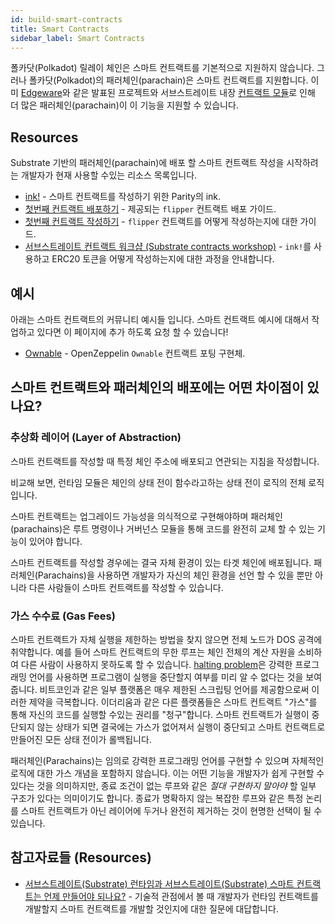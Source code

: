 ```yaml
---
id: build-smart-contracts
title: Smart Contracts
sidebar_label: Smart Contracts
---
```


폴카닷(Polkadot) 릴레이 체인은 스마트 컨트랙트를 기본적으로 지원하지 않습니다. 그러나 폴카닷(Polkadot)의 패러체인(parachain)은 스마트 컨트랙트를 지원합니다. 이미 [Edgeware](https://edgewa.re)와 같은 발표된 프로젝트와 서브스트레이트 내장 [컨트랙트 모듈](https://crates.parity.io/srml_contract/index.html)로 인해 더 많은 패러체인(parachain)이 이 기능을 지원할 수 있습니다.

## Resources

Substrate 기반의 패러체인(parachain)에 배포 할 스마트 컨트랙트 작성을 시작하려는 개발자가 현재 사용할 수있는 리소스 목록입니다.

- [ink!](https://github.com/paritytech/ink) - 스마트 컨트랙트를 작성하기 위한 Parity의 ink.
- [첫번째 컨트랙트 배포하기](https://github.com/paritytech/ink/wiki/Deploying-Your-First-Contract) - 제공되는 `flipper` 컨트랙트 배포 가이드.
- [첫번째 컨트랙트 작성하기](https://github.com/paritytech/ink/wiki/Writing-Your-First-Contract) - `flipper` 컨트랙트를 어떻게 작성하는지에 대한 가이드.
- [서브스트레이트 컨트랙트 워크샵 (Substrate contracts workshop)](https://shawntabrizi.github.io/substrate-contracts-workshop/#/) - `ink!`를 사용하고 ERC20 토큰을 어떻게 작성하는지에 대한 과정을 안내합니다.

## 예시

아래는 스마트 컨트랙트의 커뮤니티 예시들 입니다. 스마트 컨트랙트 예시에 대해서 작업하고 있다면 이 페이지에 추가 하도록 요청 할 수 있습니다!

- [Ownable](https://github.com/JesseAbram/foRust/) - OpenZeppelin `Ownable` 컨트랙트 포팅 구현체.

## 스마트 컨트랙트와 패러체인의 배포에는 어떤 차이점이 있나요?

### 추상화 레이어 (Layer of Abstraction)

스마트 컨트랙트를 작성할 때 특정 체인 주소에 배포되고 연관되는 지침을 작성합니다.

비교해 보면, 런타임 모듈은 체인의 상태 전이 함수라고하는 상태 전이 로직의 전체 로직입니다.

스마트 컨트랙트는 업그레이드 가능성을 의식적으로 구현해야하며 패러체인(parachains)은 루트 명령이나 거버넌스 모듈을 통해 코드를 완전히 교체 할 수 있는 기능이 있어야 합니다.

스마트 컨트랙트를 작성할 경우에는 결국 자체 환경이 있는 타겟 체인에 배포됩니다. 패러체인(Parachains)을 사용하면 개발자가 자신의 체인 환경을 선언 할 수 있을 뿐만 아니라 다른 사람들이 스마트 컨트랙트를 작성할 수 있습니다.

### 가스 수수료 (Gas Fees)

스마트 컨트랙트가 자체 실행을 제한하는 방법을 찾지 않으면 전체 노드가 DOS 공격에 취약합니다. 예를 들어 스마트 컨트랙트의 무한 루프는 체인 전체의 계산 자원을 소비하여 다른 사람이 사용하지 못하도록 할 수 있습니다. [halting problem](https://en.wikipedia.org/wiki/Halting_problem)은 강력한 프로그래밍 언어를 사용하면 프로그램이 실행을 중단할지 여부를 미리 알 수 없다는 것을 보여줍니다. 비트코인과 같은 일부 플랫폼은 매우 제한된 스크립팅 언어를 제공함으로써 이러한 제약을 극복합니다. 이더리움과 같은 다른 플랫폼들은 스마트 컨트랙트 "가스"를 통해 자신의 코드를 실행할 수있는 권리를 "청구"합니다. 스마트 컨트랙트가 실행이 중단되지 않는 상태가 되면 결국에는 가스가 없어져서 실행이 중단되고 스마트 컨트랙트로 만들어진 모든 상태 전이가 롤백됩니다.

패러체인(Parachains)는 임의로 강력한 프로그래밍 언어를 구현할 수 있으며 자체적인 로직에 대한 가스 개념을 포함하지 않습니다. 이는 어떤 기능을 개발자가 쉽게 구현할 수 있다는 것을 의미하지만, 종료 조건이 없는 루프와 같은 _절대 구현하지 말아야_ 할 일부 구조가 있다는 의미이기도 합니다. 종료가 명확하지 않는 복잡한 루프와 같은 특정 논리를 스마트 컨트랙트가 아닌 레이어에 두거나 완전히 제거하는 것이 현명한 선택이 될 수 있습니다.

## 참고자료들 (Resources)

- [서브스트레이트(Substrate) 런타임과 서브스트레이트(Substrate) 스마트 컨트랙트는 언제 만들어야 되나요?](https://stackoverflow.com/a/56041305) - 기술적 관점에서 볼 때 개발자가 런타임 컨트랙트를 개발할지 스마트 컨트랙트를 개발할 것인지에 대한 질문에 대답합니다.
